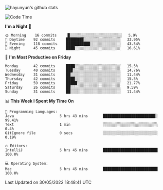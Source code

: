 
![hayunyun's github stats](https://github-readme-stats.vercel.app/api?username=hayunyun&show_icons=true)


<!--START_SECTION:waka-->
![Code Time](http://img.shields.io/badge/Code%20Time-0%20secs-blue)

**I'm a Night 🦉** 

```text
🌞 Morning    16 commits     █░░░░░░░░░░░░░░░░░░░░░░░░   5.9% 
🌆 Daytime    92 commits     ████████░░░░░░░░░░░░░░░░░   33.95% 
🌃 Evening    118 commits    ███████████░░░░░░░░░░░░░░   43.54% 
🌙 Night      45 commits     ████░░░░░░░░░░░░░░░░░░░░░   16.61%

```
📅 **I'm Most Productive on Friday** 

```text
Monday       42 commits     ████░░░░░░░░░░░░░░░░░░░░░   15.5% 
Tuesday      40 commits     ███░░░░░░░░░░░░░░░░░░░░░░   14.76% 
Wednesday    31 commits     ██░░░░░░░░░░░░░░░░░░░░░░░   11.44% 
Thursday     42 commits     ████░░░░░░░░░░░░░░░░░░░░░   15.5% 
Friday       59 commits     █████░░░░░░░░░░░░░░░░░░░░   21.77% 
Saturday     26 commits     ██░░░░░░░░░░░░░░░░░░░░░░░   9.59% 
Sunday       31 commits     ██░░░░░░░░░░░░░░░░░░░░░░░   11.44%

```


📊 **This Week I Spent My Time On** 

```text
💬 Programming Languages: 
Java                     5 hrs 43 mins       ████████████████████████░   99.41% 
Text                     1 min               ░░░░░░░░░░░░░░░░░░░░░░░░░   0.4% 
GitIgnore file           0 secs              ░░░░░░░░░░░░░░░░░░░░░░░░░   0.19%

🔥 Editors: 
IntelliJ                 5 hrs 45 mins       █████████████████████████   100.0%

💻 Operating System: 
Mac                      5 hrs 45 mins       █████████████████████████   100.0%

```


 Last Updated on 30/05/2022 18:48:41 UTC
<!--END_SECTION:waka-->

<!--
**hayunyun/hayunyun** is a ✨ _special_ ✨ repository because its `README.md` (this file) appears on your GitHub profile.

Here are some ideas to get you started:

- 🔭 I’m currently working on ...
- 🌱 I’m currently learning ...
- 👯 I’m looking to collaborate on ...
- 🤔 I’m looking for help with ...
- 💬 Ask me about ...
- 📫 How to reach me: ...
- 😄 Pronouns: ...
- ⚡ Fun fact: ...
-->

